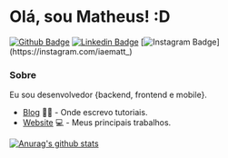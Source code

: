 # Olá, sou Matheus! :D

[![Github Badge](https://img.shields.io/badge/-Github-000?style=flat-square&logo=Github&logoColor=white&link=https://github.com/iaematt)](https://github.com/iaematt)
[![Linkedin Badge](https://img.shields.io/badge/-LinkedIn-blue?style=flat-square&logo=Linkedin&logoColor=white&link=https://www.linkedin.com/in/iaematt/)](https://www.linkedin.com/in/iaematt/)
[![Instagram Badge](https://img.shields.io/badge/-Instagram-blue?style=flat-square&logo=Instagram&logoColor=white&link=https://www.instagram.com/iaematt_)](https://instagram.com/iaematt_)

### Sobre

Eu sou desenvolvedor {backend, frontend e mobile}.

- [Blog](https://blog.devbsb.com.br/) ✍🏼 - Onde escrevo tutoriais.
- [Website](https://devbsb.com.br/) 💻 - Meus principais trabalhos.

[![Anurag's github stats](https://github-readme-stats.vercel.app/api?username=iaematt)](https://github.com/iaematt/github-readme-stats)
